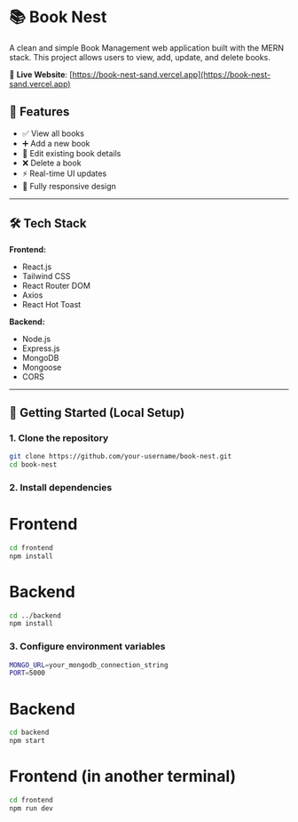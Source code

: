# 📚 Book Nest

A clean and simple Book Management web application built with the MERN stack. This project allows users to view, add, update, and delete books.

🔗 **Live Website**: [https://book-nest-sand.vercel.app](https://book-nest-sand.vercel.app)


## 🧠 Features

- ✅ View all books
- ➕ Add a new book
- 📝 Edit existing book details
- ❌ Delete a book
- ⚡ Real-time UI updates
- 📱 Fully responsive design

---

## 🛠️ Tech Stack

**Frontend:**
- React.js
- Tailwind CSS
- React Router DOM
- Axios
- React Hot Toast

**Backend:**
- Node.js
- Express.js
- MongoDB
- Mongoose
- CORS

---

## 🚀 Getting Started (Local Setup)

### 1. Clone the repository

```bash
git clone https://github.com/your-username/book-nest.git
cd book-nest
``` 
### 2. Install dependencies

# Frontend

```bash
cd frontend
npm install
```
# Backend

```bash
cd ../backend
npm install
```
### 3. Configure environment variables

```bash
MONGO_URL=your_mongodb_connection_string
PORT=5000
```

# Backend
```bash
cd backend
npm start
```

# Frontend (in another terminal)
```bash
cd frontend
npm run dev
  ```
